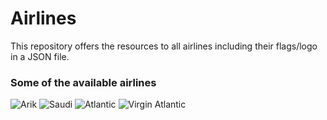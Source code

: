 # Airlines
This repository offers the resources to all airlines including their flags/logo in a JSON file.

### Some of the available airlines
![Arik](https://images.kiwi.com/airlines/64/W3.png)
![Saudi](https://images.kiwi.com/airlines/64/SV.png)
![Atlantic](https://images.kiwi.com/airlines/64/RC.png)
![Virgin Atlantic](https://images.kiwi.com/airlines/64/VS.png)
